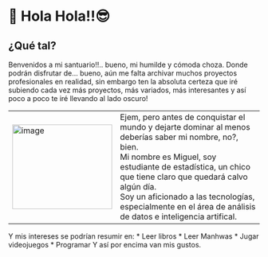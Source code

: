 # 🥸 Hola Hola!!😎
## ¿Qué tal? <br>
Benvenidos a mi santuario!!.. bueno, mi humilde y cómoda choza. Donde podrán disfrutar de... bueno, aún me falta archivar muchos proyectos profesionales en realidad, sin embargo
ten la absoluta certeza que iré subiendo cada vez más proyectos, más variados, más interesantes y así poco a poco te iré llevando al lado oscuro! <br>
<table>
  <tr style="border: none;">
    <td>
      <img src="https://github.com/user-attachments/assets/889fad8d-362f-4a79-925d-409da55b426a" alt="image" width="200" height="170">
    </td>
    <td>
     Ejem, pero antes de conquistar el mundo y dejarte dominar al menos deberías saber mi nombre, no?, bien.<br> 
     Mi nombre es Miguel, soy estudiante de estadística, un chico que tiene claro que quedará calvo algún día.<br>
      Soy un aficionado a las tecnologías, especialmente en el área de análisis de datos e inteligencia artifical. <br>
  </td>
  </tr>
</table>

Y mis intereses se podrían resumir en:
     * Leer libros
     * Leer Manhwas
     * Jugar videojuegos
     * Programar
     Y así por encima van mis gustos.
